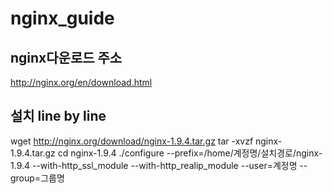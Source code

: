 # nginx_guide

## nginx다운로드 주소
http://nginx.org/en/download.html

## 설치 line by line
wget http://nginx.org/download/nginx-1.9.4.tar.gz
tar -xvzf nginx-1.9.4.tar.gz
cd nginx-1.9.4
./configure --prefix=/home/계정명/설치경로/nginx-1.9.4 --with-http_ssl_module --with-http_realip_module --user=계정명 --group=그룹명 
